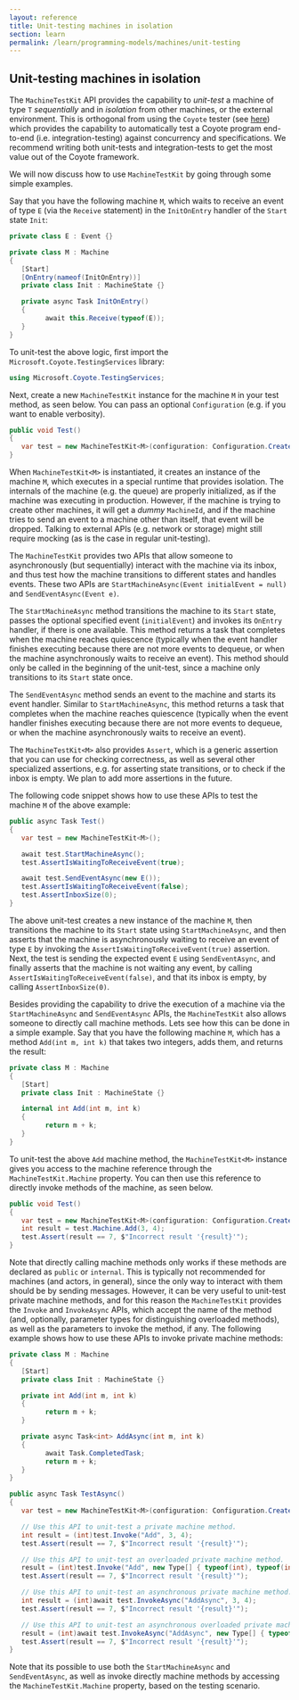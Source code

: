 ```yaml
---
layout: reference
title: Unit-testing machines in isolation
section: learn
permalink: /learn/programming-models/machines/unit-testing
---
```


## Unit-testing machines in isolation

The `MachineTestKit` API provides the capability to _unit-test_ a machine of type `T` _sequentially_ and in _isolation_ from other machines, or the external environment. This is orthogonal from using the `Coyote` tester (see [here](./TestingMethodology.md)) which provides the capability to automatically test a Coyote program end-to-end (i.e. integration-testing) against concurrency and specifications. We recommend writing both unit-tests and integration-tests to get the most value out of the Coyote framework.

We will now discuss how to use `MachineTestKit` by going through some simple examples.

Say that you have the following machine `M`, which waits to receive an event of type `E` (via the `Receive` statement) in the `InitOnEntry` handler of the `Start` state `Init`:
```C#
private class E : Event {}

private class M : Machine
{
   [Start]
   [OnEntry(nameof(InitOnEntry))]
   private class Init : MachineState {}

   private async Task InitOnEntry()
   {
         await this.Receive(typeof(E));
   }
}
```

To unit-test the above logic, first import the `Microsoft.Coyote.TestingServices` library:
```C#
using Microsoft.Coyote.TestingServices;
```

Next, create a new `MachineTestKit` instance for the machine `M` in your test method, as seen below. You can pass an optional `Configuration` (e.g. if you want to enable verbosity).
```C#
public void Test()
{
   var test = new MachineTestKit<M>(configuration: Configuration.Create());
}
```

When `MachineTestKit<M>` is instantiated, it creates an instance of the machine `M`, which executes in a special runtime that provides isolation. The internals of the machine (e.g. the queue) are properly initialized, as if the machine was executing in production. However, if the machine is trying to create other machines, it will get a _dummy_ `MachineId`, and if the machine tries to send an event to a machine other than itself, that event will be dropped. Talking to external APIs (e.g. network or storage) might still require mocking (as is the case in regular unit-testing).

The `MachineTestKit` provides two APIs that allow someone to asynchronously (but sequentially) interact with the machine via its inbox, and thus test how the machine transitions to different states and handles events. These two APIs are `StartMachineAsync(Event initialEvent = null)` and `SendEventAsync(Event e)`.

The `StartMachineAsync` method transitions the machine to its `Start` state, passes the optional specified event (`initialEvent`) and invokes its `OnEntry` handler, if there is one available. This method returns a task that completes when the machine reaches quiescence (typically when the event handler finishes executing because there are not more events to dequeue, or when the machine asynchronously waits to receive an event). This method should only be called in the beginning of the unit-test, since a machine only transitions to its `Start` state once.

The `SendEventAsync` method sends an event to the machine and starts its event handler. Similar to `StartMachineAsync`, this method returns a task that completes when the machine reaches quiescence (typically when the event handler finishes executing because there are not more events to dequeue, or when the machine asynchronously waits to receive an event).

The `MachineTestKit<M>` also provides `Assert`, which is a generic assertion that you can use for checking correctness, as well as several other specialized assertions, e.g. for asserting state transitions, or to check if the inbox is empty. We plan to add more assertions in the future.

The following code snippet shows how to use these APIs to test the machine `M` of the above example:
```C#
public async Task Test()
{
   var test = new MachineTestKit<M>();

   await test.StartMachineAsync();
   test.AssertIsWaitingToReceiveEvent(true);

   await test.SendEventAsync(new E());
   test.AssertIsWaitingToReceiveEvent(false);
   test.AssertInboxSize(0);
}
```

The above unit-test creates a new instance of the machine `M`, then transitions the machine to its `Start` state using `StartMachineAsync`, and then asserts that the machine is asynchronously waiting to receive an event of type `E` by invoking the `AssertIsWaitingToReceiveEvent(true)` assertion. Next, the test is sending the expected event `E` using `SendEventAsync`, and finally asserts that the machine is not waiting any event, by calling `AssertIsWaitingToReceiveEvent(false)`, and that its inbox is empty, by calling `AssertInboxSize(0)`.

Besides providing the capability to drive the execution of a machine via the `StartMachineAsync` and `SendEventAsync` APIs, the `MachineTestKit` also allows someone to directly call machine methods. Lets see how this can be done in a simple example. Say that you have the following machine `M`, which has a method `Add(int m, int k)` that takes two integers, adds them, and returns the result:
```C#
private class M : Machine
{
   [Start]
   private class Init : MachineState {}

   internal int Add(int m, int k)
   {
         return m + k;
   }
}
```

To unit-test the above `Add` machine method, the `MachineTestKit<M>` instance gives you access to the machine reference through the `MachineTestKit.Machine` property. You can then use this reference to directly invoke methods of the machine, as seen below.
```C#
public void Test()
{
   var test = new MachineTestKit<M>(configuration: Configuration.Create());
   int result = test.Machine.Add(3, 4);
   test.Assert(result == 7, $"Incorrect result '{result}'");
}
```

Note that directly calling machine methods only works if these methods are declared as `public` or `internal`. This is typically not recommended for machines (and actors, in general), since the only way to interact with them should be by sending messages. However, it can be very useful to unit-test private machine methods, and for this reason the `MachineTestKit` provides the `Invoke` and `InvokeAsync` APIs, which accept the name of the method (and, optionally, parameter types for distinguishing overloaded methods), as well as the parameters to invoke the method, if any. The following example shows how to use these APIs to invoke private machine methods:

```C#
private class M : Machine
{
   [Start]
   private class Init : MachineState {}

   private int Add(int m, int k)
   {
         return m + k;
   }

   private async Task<int> AddAsync(int m, int k)
   {
         await Task.CompletedTask;
         return m + k;
   }
}

public async Task TestAsync()
{
   var test = new MachineTestKit<M>(configuration: Configuration.Create());

   // Use this API to unit-test a private machine method.
   int result = (int)test.Invoke("Add", 3, 4);
   test.Assert(result == 7, $"Incorrect result '{result}'");

   // Use this API to unit-test an overloaded private machine method.
   result = (int)test.Invoke("Add", new Type[] { typeof(int), typeof(int) }, 3, 4);
   test.Assert(result == 7, $"Incorrect result '{result}'");

   // Use this API to unit-test an asynchronous private machine method.
   int result = (int)await test.InvokeAsync("AddAsync", 3, 4);
   test.Assert(result == 7, $"Incorrect result '{result}'");

   // Use this API to unit-test an asynchronous overloaded private machine method.
   result = (int)await test.InvokeAsync("AddAsync", new Type[] { typeof(int), typeof(int) }, 3, 4);
   test.Assert(result == 7, $"Incorrect result '{result}'");
}
```

Note that its possible to use both the `StartMachineAsync` and `SendEventAsync`, as well as invoke directly machine methods by accessing the `MachineTestKit.Machine` property, based on the testing scenario.
